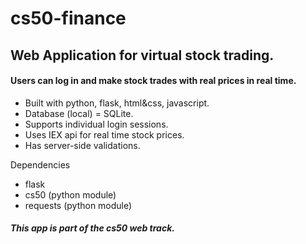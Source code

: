 # cs50-finance
## Web Application for virtual stock trading.
#### Users can log in and make stock trades with real prices in real time.


* Built with python, flask, html&css, javascript.
* Database (local) = SQLite.
* Supports individual login sessions.
* Uses IEX api for real time stock prices.
* Has server-side validations.

Dependencies 

* flask
* cs50 (python module)
* requests (python module)

##### This app is part of the cs50 web track.
